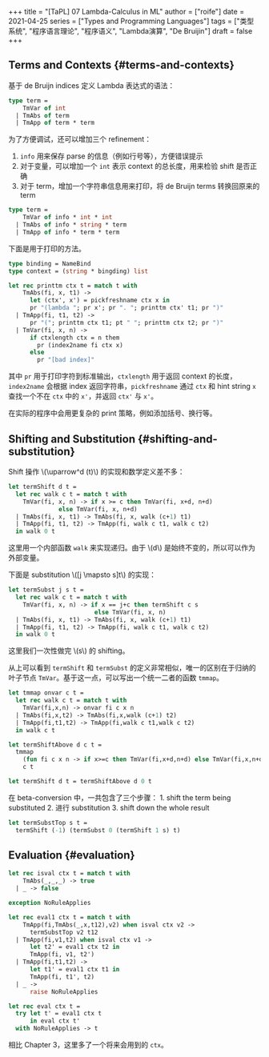 +++
title = "[TaPL] 07 Lambda-Calculus in ML"
author = ["roife"]
date = 2021-04-25
series = ["Types and Programming Languages"]
tags = ["类型系统", "程序语言理论", "程序语义", "Lambda演算", "De Bruijin"]
draft = false
+++

## Terms and Contexts {#terms-and-contexts}

基于 de Bruijn indices 定义 Lambda 表达式的语法：

```ocaml
type term =
    TmVar of int
  | TmAbs of term
  | TmApp of term * term
```

为了方便调试，还可以增加三个 refinement：

1.  `info` 用来保存 parse 的信息（例如行号等），方便错误提示
2.  对于变量，可以增加一个 `int` 表示 context 的总长度，用来检验 shift 是否正确
3.  对于 term，增加一个字符串信息用来打印，将 de Bruijn terms 转换回原来的 term

<!--listend-->

```ocaml
type term =
    TmVar of info * int * int
  | TmAbs of info * string * term
  | TmApp of info * term * term
```

下面是用于打印的方法。

```ocaml
type binding = NameBind
type context = (string * bingding) list

let rec printtm ctx t = match t with
    TmAbs(fi, x, t1) ->
      let (ctx', x') = pickfreshname ctx x in
      pr "(lambda "; pr x'; pr ". "; printtm ctx' t1; pr ")"
  | TmApp(fi, t1, t2) ->
      pr "("; printtm ctx t1; pt " "; printtm ctx t2; pr ")"
  | TmVar(fi, x, n) ->
      if ctxlength ctx = n them
        pr (index2name fi ctx x)
      else
        pr "[bad index]"
```

其中 `pr` 用于打印字符到标准输出，`ctxlength` 用于返回 context 的长度，`index2name` 会根据 index 返回字符串，`pickfreshname` 通过 `ctx` 和 hint string `x` 查找一个不在 `ctx` 中的 `x'`，并返回 `ctx'` 与 `x'`。

在实际的程序中会用更复杂的 print 策略，例如添加括号、换行等。


## Shifting and Substitution {#shifting-and-substitution}

Shift 操作 \\(\uparrow^d (t)\\) 的实现和数学定义差不多：

```ocaml
let termShift d t =
  let rec walk c t = match t with
    TmVar(fi, x, n) -> if x >= c then TmVar(fi, x+d, n+d)
              else TmVar(fi, x, n+d)
  | TmAbs(fi, x, t1) -> TmAbs(fi, x, walk (c+1) t1)
  | TmApp(fi, t1, t2) -> TmApp(fi, walk c t1, walk c t2)
  in walk 0 t
```

这里用一个内部函数 `walk` 来实现递归。由于 \\(d\\) 是始终不变的，所以可以作为外部变量。

下面是 substitution \\([j \mapsto s]t\\) 的实现：

```ocaml
let termSubst j s t =
  let rec walk c t = match t with
    TmVar(fi, x, n) -> if x == j+c then termShift c s
                        else TmVar(fi, x, n)
  | TmAbs(fi, x, t1) -> TmAbs(fi, x, walk (c+1) t1)
  | TmApp(fi, t1, t2) -> TmApp(fi, walk c t1, walk c t2)
  in walk 0 t
```

这里我们一次性做完 \\(s\\) 的 shifting。

从上可以看到 `termShift` 和 `termSubst` 的定义非常相似，唯一的区别在于归纳的叶子节点 `TmVar`。基于这一点，可以写出一个统一二者的函数 `tmmap`。

```ocaml
let tmmap onvar c t =
  let rec walk c t = match t with
    TmVar(fi,x,n) -> onvar fi c x n
  | TmAbs(fi,x,t2) -> TmAbs(fi,x,walk (c+1) t2)
  | TmApp(fi,t1,t2) -> TmApp(fi,walk c t1,walk c t2)
  in walk c t

let termShiftAbove d c t =
  tmmap
    (fun fi c x n -> if x>=c then TmVar(fi,x+d,n+d) else TmVar(fi,x,n+d))
    c t

let termShift d t = termShiftAbove d 0 t
```

在 beta-conversion 中，一共包含了三个步骤： 1. shift the term being substituted 2. 进行 substitution 3. shift down the whole result

```ocaml
let termSubstTop s t =
  termShift (-1) (termSubst 0 (termShift 1 s) t)
```


## Evaluation {#evaluation}

```ocaml
let rec isval ctx t = match t with
    TmAbs(_,_,_) -> true
  | _ -> false

exception NoRuleApplies

let rec eval1 ctx t = match t with
    TmApp(fi,TmAbs(_,x,t12),v2) when isval ctx v2 ->
      termSubstTop v2 t12
  | TmApp(fi,v1,t2) when isval ctx v1 ->
      let t2' = eval1 ctx t2 in
      TmApp(fi, v1, t2')
  | TmApp(fi,t1,t2) ->
      let t1' = eval1 ctx t1 in
      TmApp(fi, t1', t2)
  | _ ->
      raise NoRuleApplies

let rec eval ctx t =
  try let t' = eval1 ctx t
      in eval ctx t'
  with NoRuleApplies -> t
```

相比 Chapter 3，这里多了一个将来会用到的 `ctx`。
